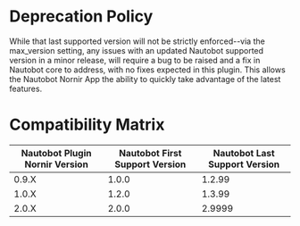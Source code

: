 # Deprecation Policy

While that last supported version will not be strictly enforced--via the max_version setting, any issues with an updated Nautobot supported version in a minor release, will require a bug to be raised and a fix in Nautobot core to address, with no fixes expected in this plugin. This allows the Nautobot Nornir App the ability to quickly take advantage of the latest features.

# Compatibility Matrix

| Nautobot Plugin Nornir Version | Nautobot First Support Version | Nautobot Last Support Version |
| ------------------------------ | ------------------------------ | ----------------------------- |
| 0.9.X                          | 1.0.0                          | 1.2.99                        |
| 1.0.X                          | 1.2.0                          | 1.3.99                        |
| 2.0.X                          | 2.0.0                          | 2.9999                        |
